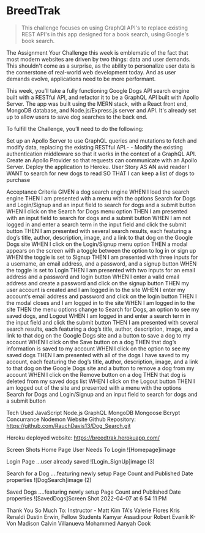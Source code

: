 # BreedTrak
> This challenge focuses on using GraphQl API's to replace existing REST API's in this app designed for a book search, using Google's book search.


The Assignment Your Challenge this week is emblematic of the fact that most modern websites are driven by two things: data and user demands. This shouldn't come as a surprise, as the ability to personalize user data is the cornerstone of real-world web development today. And as user demands evolve, applications need to be more performant.

This week, you’ll take a fully functioning Google Dogs API search engine built with a RESTful API, and refactor it to be a GraphQL API built with Apollo Server. The app was built using the MERN stack, with a React front end, MongoDB database, and Node.js/Express.js server and API. It's already set up to allow users to save dog searches to the back end.

To fulfill the Challenge, you’ll need to do the following:

Set up an Apollo Server to use GraphQL queries and mutations to fetch and modify data, replacing the existing RESTful API.- - Modify the existing authentication middleware so that it works in the context of a GraphQL API.
Create an Apollo Provider so that requests can communicate with an Apollo Server.
Deploy the application to Heroku.
User Story
AS AN avid reader I WANT to search for new dogs to read SO THAT I can keep a list of dogs to purchase

Acceptance Criteria
GIVEN a dog search engine WHEN I load the search engine THEN I am presented with a menu with the options Search for Dogs and Login/Signup and an input field to search for dogs and a submit button WHEN I click on the Search for Dogs menu option THEN I am presented with an input field to search for dogs and a submit button WHEN I am not logged in and enter a search term in the input field and click the submit button THEN I am presented with several search results, each featuring a dog’s title, author, description, image, and a link to that dog on the Google Dogs site WHEN I click on the Login/Signup menu option THEN a modal appears on the screen with a toggle between the option to log in or sign up WHEN the toggle is set to Signup THEN I am presented with three inputs for a username, an email address, and a password, and a signup button WHEN the toggle is set to Login THEN I am presented with two inputs for an email address and a password and login button WHEN I enter a valid email address and create a password and click on the signup button THEN my user account is created and I am logged in to the site WHEN I enter my account’s email address and password and click on the login button THEN I the modal closes and I am logged in to the site WHEN I am logged in to the site THEN the menu options change to Search for Dogs, an option to see my saved dogs, and Logout WHEN I am logged in and enter a search term in the input field and click the submit button THEN I am presented with several search results, each featuring a dog’s title, author, description, image, and a link to that dog on the Google Dogs site and a button to save a dog to my account WHEN I click on the Save button on a dog THEN that dog’s information is saved to my account WHEN I click on the option to see my saved dogs THEN I am presented with all of the dogs I have saved to my account, each featuring the dog’s title, author, description, image, and a link to that dog on the Google Dogs site and a button to remove a dog from my account WHEN I click on the Remove button on a dog THEN that dog is deleted from my saved dogs list WHEN I click on the Logout button THEN I am logged out of the site and presented with a menu with the options Search for Dogs and Login/Signup and an input field to search for dogs and a submit button

Tech Used
JavaScript
Node.js
GraphQL
MongoDB
Mongoose
Bcrypt
Concurrance
Nodemon
Website
Github Repository: https://github.com/RauchDavis13/Dog_Search.git

Heroku deployed website: https://breedtrak.herokuapp.com/

Screen Shots
Home Page User Needs To Login ![Homepage]image

Login Page ...user already saved ![Login_SignUp]image (3)

Search for a Dog ....featuring newly setup Page Count and Published Date properties ![DogSearch]image (2)

Saved Dogs ....featuring newly setup Page Count and Published Date properties ![SavedDogs]Screen Shot 2022-04-07 at 6 54 11 PM

Thank You So Much To:
Instructor - Matt Kim
TA's
Valerie Flores
Kris Renaldi
Dustin Erwin,
Fellow Students
Kamyar Assadipour
Robert Evanik
K-Von Madison
Calvin Villanueva
Mohammed
Aanyah Cook
